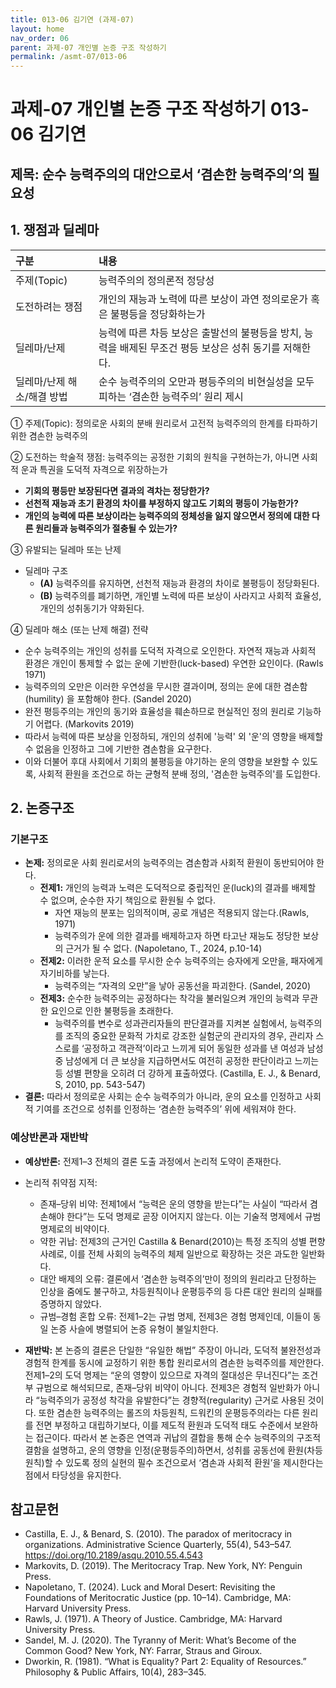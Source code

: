 ```yaml
---
title: 013-06 김기연 (과제-07)
layout: home
nav_order: 06
parent: 과제-07 개인별 논증 구조 작성하기
permalink: /asmt-07/013-06
---
```


# 과제-07 개인별 논증 구조 작성하기 013-06 김기연

## 제목: 순수 능력주의의 대안으로서 ‘겸손한 능력주의’의 필요성 

## 1. 쟁점과 딜레마

| 구분 | 내용 |
|:---|:---|
| 주제(Topic) | 능력주의의 정의론적 정당성 |
| 도전하려는 쟁점 | 개인의 재능과 노력에 따른 보상이 과연 정의로운가 혹은 불평등을 정당화하는가 |
| 딜레마/난제 | 능력에 따른 차등 보상은 출발선의 불평등을 방치, 능력을 배제된 무조건 평등 보상은 성취 동기를 저해한다. |
| 딜레마/난제 해소/해결 방법 | 순수 능력주의의 오만과 평등주의의 비현실성을 모두 피하는 ‘겸손한 능력주의’ 원리 제시 |

① 주제(Topic): 정의로운 사회의 분배 원리로서 고전적 능력주의의 한계를 타파하기 위한 겸손한 능력주의

② 도전하는 학술적 쟁점: 능력주의는 공정한 기회의 원칙을 구현하는가, 아니면 사회적 운과 특권을 도덕적 자격으로 위장하는가
- **기회의 평등만 보장된다면 결과의 격차는 정당한가?**
- **선천적 재능과 초기 환경의 차이를 부정하지 않고도 기회의 평등이 가능한가?**
- **개인의 능력에 따른 보상이라는 능력주의의 정체성을 잃지 않으면서 정의에 대한 다른 원리들과 능력주의가 절충될 수 있는가?**

③ 유발되는 딜레마 또는 난제

- 딜레마 구조
  - **(A)** 능력주의를 유지하면, 선천적 재능과 환경의 차이로 불평등이 정당화된다.
  - **(B)** 능력주의를 폐기하면, 개인별 노력에 따른 보상이 사라지고 사회적 효율성, 개인의 성취동기가 약화된다.


④ 딜레마 해소 (또는 난제 해결) 전략

- 순수 능력주의는 개인의 성취를 도덕적 자격으로 오인한다. 자연적 재능과 사회적 환경은 개인이 통제할 수 없는 운에 기반한(luck-based) 우연한 요인이다. (Rawls 1971)
- 능력주의의 오만은 이러한 우연성을 무시한 결과이며, 정의는 운에 대한 겸손함(humility) 을 포함해야 한다. (Sandel 2020)
- 완전 평등주의는 개인의 동기와 효율성을 훼손하므로 현실적인 정의 원리로 기능하기 어렵다. (Markovits 2019)
- 따라서 능력에 따른 보상을 인정하되, 개인의 성취에 '능력' 외 '운'의 영향을 배제할 수 없음을 인정하고 그에 기반한 겸손함을 요구한다. 
- 이와 더불어 후대 사회에서 기회의 불평등을 야기하는 운의 영향을 보완할 수 있도록, 사회적 환원을 조건으로 하는 균형적 분배 정의, '겸손한 능력주의'를 도입한다.

## 2. 논증구조

### 기본구조

- **논제:** 정의로운 사회 원리로서의 능력주의는 겸손함과 사회적 환원이 동반되어야 한다. 
  - **전제1:** 개인의 능력과 노력은 도덕적으로 중립적인 운(luck)의 결과를 배제할 수 없으며, 순수한 자기 책임으로 환원될 수 없다.
    - 자연 재능의 분포는 임의적이며, 공로 개념은 적용되지 않는다.(Rawls, 1971) 
    - 능력주의가 운에 의한 결과를 배제하고자 하면 타고난 재능도 정당한 보상의 근거가 될 수 없다. (Napoletano, T., 2024, p.10-14) 
  - **전제2:** 이러한 운적 요소를 무시한 순수 능력주의는 승자에게 오만을, 패자에게 자기비하를 낳는다.
    - 능력주의는 “자격의 오만”을 낳아 공동선을 파괴한다. (Sandel, 2020)
  - **전제3:** 순수한 능력주의는 공정하다는 착각을 불러일으켜 개인의 능력과 무관한 요인으로 인한 불평등을 초래한다.
      - 능력주의를 변수로 성과관리자들의 판단결과를 지켜본 실험에서, 능력주의를 조직의 중요한 문화적 가치로 강조한 실험군의 관리자의 경우, 관리자 스스로를 ‘공정하고 객관적’이라고 느끼게 되어 동일한 성과를 낸 여성과 남성 중 남성에게 더 큰 보상을 지급하면서도 여전히 공정한 판단이라고 느끼는 등 성별 편향을 오히려 더 강하게 표출하였다. (Castilla, E. J., & Benard, S, 2010, pp. 543-547)
- **결론:** 따라서 정의로운 사회는 순수 능력주의가 아니라, 운의 요소를 인정하고 사회적 기여를 조건으로 성취를 인정하는 ‘겸손한 능력주의’ 위에 세워져야 한다.

### 예상반론과 재반박
- **예상반론:** 전제1–3 전체의 결론 도출 과정에서 논리적 도약이 존재한다.
- 논리적 취약점 지적: 
  - 존재–당위 비약: 전제1에서 “능력은 운의 영향을 받는다”는 사실이 “따라서 겸손해야 한다”는 도덕 명제로 곧장 이어지지 않는다. 이는 기술적 명제에서 규범 명제로의 비약이다.
  - 약한 귀납: 전제3의 근거인 Castilla & Benard(2010)는 특정 조직의 성별 편향 사례로, 이를 전체 사회의 능력주의 체제 일반으로 확장하는 것은 과도한 일반화다.
  - 대안 배제의 오류: 결론에서 ‘겸손한 능력주의’만이 정의의 원리라고 단정하는 인상을 줌에도 불구하고, 차등원칙이나 운평등주의 등 다른 대안 원리의 실패를 증명하지 않았다.
  - 규범–경험 혼합 오류: 전제1–2는 규범 명제, 전제3은 경험 명제인데, 이들이 동일 논증 사슬에 병렬되어 논증 유형이 불일치한다.

- **재반박:** 본 논증의 결론은 단일한 “유일한 해법” 주장이 아니라, 도덕적 불완전성과 경험적 한계를 동시에 교정하기 위한 통합 원리로서의 겸손한 능력주의를 제안한다. 전제1–2의 도덕 명제는 “운의 영향이 있으므로 자격의 절대성은 무너진다”는 조건부 규범으로 해석되므로, 존재–당위 비약이 아니다. 전제3은 경험적 일반화가 아니라 “능력주의가 공정성 착각을 유발한다”는 경향적(regularity) 근거로 사용된 것이다. 또한 겸손한 능력주의는 롤즈의 차등원칙, 드워킨의 운평등주의라는 다른 원리를 전면 부정하고 대립하기보다, 이를 제도적 환원과 도덕적 태도 수준에서 보완하는 접근이다. 따라서 본 논증은 연역과 귀납의 결합을 통해 순수 능력주의의 구조적 결함을 설명하고, 운의 영향을 인정(운평등주의)하면서, 성취를 공동선에 환원(차등원칙)할 수 있도록 정의 실현의 필수 조건으로서 ‘겸손과 사회적 환원’을 제시한다는 점에서 타당성을 유지한다.

## 참고문헌

- Castilla, E. J., & Benard, S. (2010). The paradox of meritocracy in organizations. Administrative Science Quarterly, 55(4), 543–547. https://doi.org/10.2189/asqu.2010.55.4.543
- Markovits, D. (2019). The Meritocracy Trap. New York, NY: Penguin Press.
- Napoletano, T. (2024). Luck and Moral Desert: Revisiting the Foundations of Meritocratic Justice (pp. 10–14). Cambridge, MA: Harvard University Press.
- Rawls, J. (1971). A Theory of Justice. Cambridge, MA: Harvard University Press.
- Sandel, M. J. (2020). The Tyranny of Merit: What’s Become of the Common Good? New York, NY: Farrar, Straus and Giroux.
- Dworkin, R. (1981). “What is Equality? Part 2: Equality of Resources.” Philosophy & Public Affairs, 10(4), 283–345.